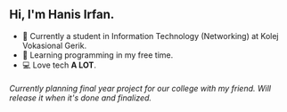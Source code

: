 ## Hi, I'm Hanis Irfan.

- :school: Currently a student in Information Technology (Networking) at Kolej Vokasional Gerik.
- :book: Learning programming in my free time.
- :computer: Love tech **A LOT**.

###### Currently planning final year project for our college with my friend. Will release it when it's done and finalized.
